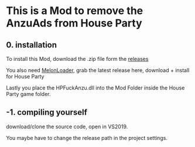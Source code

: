 ﻿# This is a Mod to remove the AnzuAds from House Party

## 0. installation
To install this Mod, download the .zip file form the [releases](https://github.com/CamelCaseName/HPFuckAnzu/releases/tag/1.0)

You also need [MelonLoader](https://github.com/LavaGang/MelonLoader/releases/tag/v0.4.3), grab the latest release here, download + install for House Party

Lastly you place the HPFuckAnzu.dll into the Mod Folder inside the House Party game folder.

## -1. compiling yourself
download/clone the source code, open in VS2019. 

You maybe have to change the release path in the project settings.